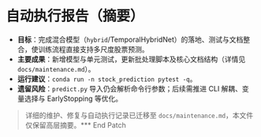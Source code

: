# 自动执行报告（摘要）

- **目标**：完成混合模型（`hybrid`/TemporalHybridNet）的落地、测试与文档整合，使训练流程直接支持多尺度股票预测。
- **主要成果**：新增模型与单元测试，更新批处理脚本及核心文档结构（详情见 `docs/maintenance.md`）。
- **运行建议**：`conda run -n stock_prediction pytest -q`。
- **遗留风险**：`predict.py` 导入仍会解析命令行参数；后续需推进 CLI 解耦、变量选择与 EarlyStopping 等优化。

> 详细的维护、修复与自动执行记录已迁移至 `docs/maintenance.md`，本文件仅保留高层摘要。*** End Patch
